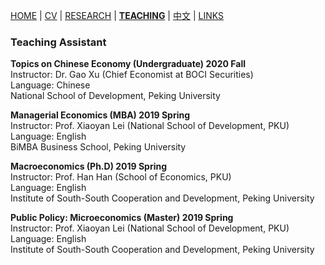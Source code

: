 [HOME](./index.md) | [CV](./assets/CV_FanghaoChen_211116.pdf) | [RESEARCH](./research.md) | [**TEACHING**](./) | [中文](./chinesepage.md) | [LINKS](./links.md)

### Teaching Assistant

**Topics on Chinese Economy (Undergraduate) 2020 Fall** <br/>
Instructor: Dr. Gao Xu (Chief Economist at BOCI Securities) <br/>
Language: Chinese <br/>
National School of Development, Peking University

**Managerial Economics (MBA) 2019 Spring** <br/>
Instructor: Prof. Xiaoyan Lei (National School of Development, PKU) <br/>
Language: English <br/>
BiMBA Business School, Peking University

**Macroeconomics (Ph.D) 2019 Spring** <br/>
Instructor: Prof. Han Han (School of Economics, PKU) <br/>
Language: English <br/>
Institute of South-South Cooperation and Development, Peking University

**Public Policy: Microeconomics (Master) 2019 Spring** <br/>
Instructor: Prof. Xiaoyan Lei (National School of Development, PKU) <br/>
Language: English <br/>
Institute of South-South Cooperation and Development, Peking University

